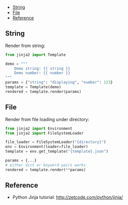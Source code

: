 
- [String](#string)
- [File](#file)
- [Reference](#reference)

## String
Render from string:
```py
from jinja2 import Template

demo = """
    Demo string: {{ string }}
    Demo number: {{ number }}
"""
params = {"string": "displaying", "number": 123}
template = Template(demo)
rendered = template.render(params)
```

## File
Render from file loading under directory:
```py
from jinja2 import Environment
from jinja2 import FileSystemLoader

file_loader = FileSystemLoader("{directory}")
env = Environment(loader=file_loader)
template = env.get_template("{template}.json")

params = {...}
# either dict or keyword pairs works
rendered = template.render(**params)
```


## Reference
- Python Jinja tutorial: http://zetcode.com/python/jinja/
